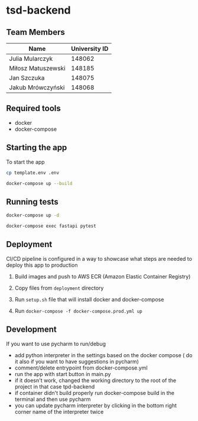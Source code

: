 # tsd-backend

## Team Members

| Name              | University ID       |
|-------------------|---------------------|
| Julia Mularczyk     | 148062             |
| Miłosz Matuszewski        | 148185             |
| Jan Szczuka      | 148075             |
| Jakub Mrówczyński     | 148068             |

## Required tools
- docker
- docker-compose

## Starting the app
To start the app

```bash
cp template.env .env

docker-compose up --build
```

## Running tests
```bash
docker-compose up -d

docker-compose exec fastapi pytest
```

## Deployment
CI/CD pipeline is configured in a way to showcase what steps are needed to deploy this app to production

1. Build images and push to AWS ECR (Amazon Elastic Container Registry)

2. Copy files from `deployment` directory
3. Run `setup.sh` file that will install docker and docker-compose
4. Run `docker-compose -f docker-compose.prod.yml up`

## Development
If you want to use pycharm to run/debug
- add python interpreter in the settings based on the docker compose ( do it also if you want to have suggestions in pycharm)
- comment/delete entrypoint from docker-compose.yml
- run the app with start button in main.py
- if it doesn't work, changed the working directory to the root of the project in that case tpd-backend
- if container didn't build properly run docker-compose build in the terminal and then use pycharm
- you can update pycharm interpreter by clicking in the bottom right corner name of the interpreter twice
